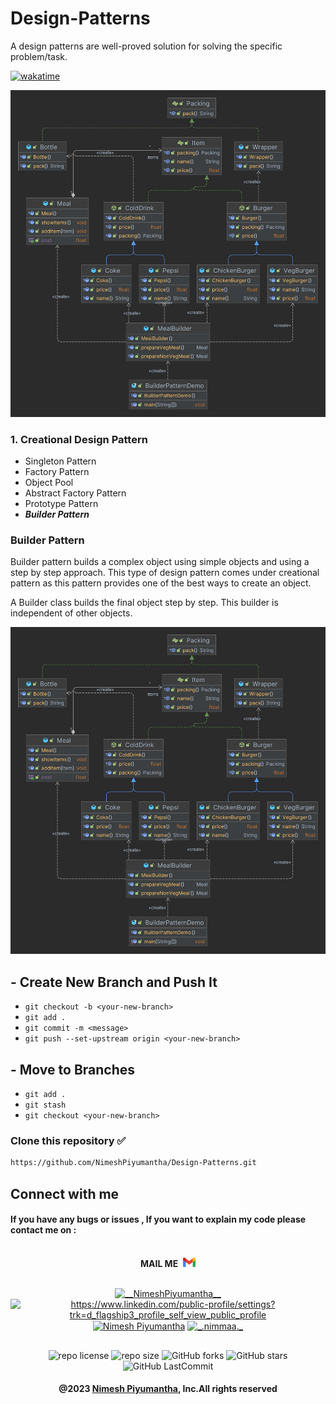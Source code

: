 # Design-Patterns

A design patterns are well-proved solution for solving the specific problem/task.

[![wakatime](https://wakatime.com/badge/user/bde2acba-42bd-46e8-a905-d74c6f260407/project/93512f37-50d9-41ad-845d-15440dc23897.svg)](https://wakatime.com/badge/user/bde2acba-42bd-46e8-a905-d74c6f260407/project/93512f37-50d9-41ad-845d-15440dc23897)

![img.png](img.png)

### 1. Creational Design Pattern
* Singleton Pattern
* Factory Pattern
* Object Pool
* Abstract Factory Pattern
* Prototype Pattern
* ***Builder Pattern***

### **Builder Pattern**
Builder pattern builds a complex object using simple objects and using a step by step approach. This type of design pattern comes under creational pattern as this pattern provides one of the best ways to create an object.

A Builder class builds the final object step by step. This builder is independent of other objects.

![img.png](img.png)

## - **Create New Branch and Push It**

* `git checkout -b <your-new-branch>`
* `git add .`
* `git commit -m <message>`
* `git push --set-upstream origin <your-new-branch>`

## - **Move to Branches**

* `git add .`
* `git stash`
* `git checkout <your-new-branch>`

###    

### **Clone this repository** ✅

```md
https://github.com/NimeshPiyumantha/Design-Patterns.git
```

## Connect with me

#### If you have any bugs or issues , If you want to explain my code please contact me on :

<div align="center">
 <br><b>MAIL ME</b>&nbsp;
  <a href="mailto:nimeshpiyumantha11@gmail.com">
      <img width="20px" src="https://github.com/NimeshPiyumantha/red-alpha/blob/main/gmail.svg" />
  </a></p>

 </div>

##

<p align="center">
<a href="https://twitter.com/NPiyumantha60"><img align="center" src="https://raw.githubusercontent.com/rahuldkjain/github-profile-readme-generator/master/src/images/icons/Social/twitter.svg" alt="__NimeshPiyumantha__" height="30" width="40" /></a>
<a href="https://www.linkedin.com/in/nimesh-piyumantha-33736a222" target="blank"><img align="center" src="https://raw.githubusercontent.com/rahuldkjain/github-profile-readme-generator/master/src/images/icons/Social/linked-in-alt.svg" alt="https://www.linkedin.com/public-profile/settings?trk=d_flagship3_profile_self_view_public_profile" height="30" width="40" /></a>
<a href="https://www.facebook.com/profile.php?id=100025931563090" target="blank"><img align="center" src="https://raw.githubusercontent.com/rahuldkjain/github-profile-readme-generator/master/src/images/icons/Social/facebook.svg" alt="Nimesh Piyumantha" height="30" width="40" /></a>
<a href="https://www.instagram.com/_.nimmaa._/" target="blank"><img align="center" src="https://raw.githubusercontent.com/rahuldkjain/github-profile-readme-generator/master/src/images/icons/Social/instagram.svg" alt="_.nimmaa._" height="30" width="40" /></a>
</p>

##

<div align="center">

![repo license](https://img.shields.io/github/license/NimeshPiyumantha/Design-Patterns?&labelColor=black&color=3867d6&style=for-the-badge)
![repo size](https://img.shields.io/github/repo-size/NimeshPiyumantha/Design-Patterns?label=Repo%20Size&style=for-the-badge&labelColor=black&color=20bf6b)
![GitHub forks](https://img.shields.io/github/forks/NimeshPiyumantha/Design-Patterns?&labelColor=black&color=0fb9b1&style=for-the-badge)
![GitHub stars](https://img.shields.io/github/stars/NimeshPiyumantha/Design-Patterns?&labelColor=black&color=f7b731&style=for-the-badge)
![GitHub LastCommit](https://img.shields.io/github/last-commit/NimeshPiyumantha/Design-Patterns?logo=github&labelColor=black&color=d1d8e0&style=for-the-badge)
</div>

<div align="center">

#### @2023 [Nimesh Piyumantha](https://github.com/NimeshPiyumantha/), Inc.All rights reserved

</div>
